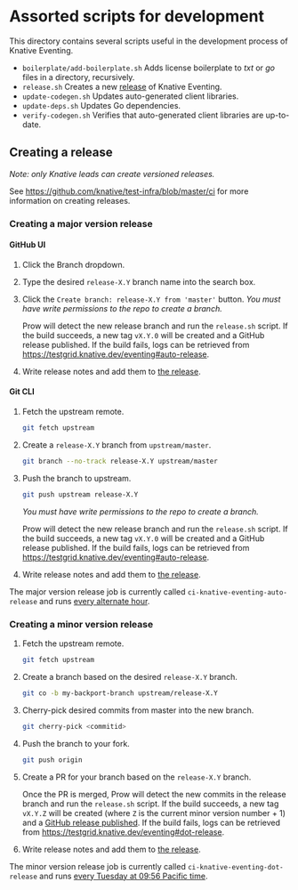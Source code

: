 # Assorted scripts for development

This directory contains several scripts useful in the development process of
Knative Eventing.

-   `boilerplate/add-boilerplate.sh` Adds license boilerplate to _txt_ or _go_
    files in a directory, recursively.
-   `release.sh` Creates a new [release](release.md) of Knative Eventing.
-   `update-codegen.sh` Updates auto-generated client libraries.
-   `update-deps.sh` Updates Go dependencies.
-   `verify-codegen.sh` Verifies that auto-generated client libraries are
    up-to-date.

## Creating a release

_Note: only Knative leads can create versioned releases._

See https://github.com/knative/test-infra/blob/master/ci for more information on
creating releases.

### Creating a major version release

#### GitHub UI

1. Click the Branch dropdown.
1. Type the desired `release-X.Y` branch name into the search box.
1. Click the `Create branch: release-X.Y from 'master'` button. _You must have write permissions to the repo to create a branch._

    Prow will detect the new release branch and run the `release.sh` script. If
    the build succeeds, a new tag `vX.Y.0` will be created and a GitHub release
    published. If the build fails, logs can be retrieved from
    https://testgrid.knative.dev/eventing#auto-release.

1.  Write release notes and add them to
    [the release](https://github.com/knative/eventing/releases).

#### Git CLI

1.  Fetch the upstream remote.

    ```sh
    git fetch upstream
    ```

1.  Create a `release-X.Y` branch from `upstream/master`.

    ```sh
    git branch --no-track release-X.Y upstream/master
    ```

1.  Push the branch to upstream.

    ```sh
    git push upstream release-X.Y
    ```

    _You must have write permissions to the repo to create a branch._

    Prow will detect the new release branch and run the `release.sh` script. If
    the build succeeds, a new tag `vX.Y.0` will be created and a GitHub release
    published. If the build fails, logs can be retrieved from
    https://testgrid.knative.dev/eventing#auto-release.

1.  Write release notes and add them to
    [the release](https://github.com/knative/eventing/releases).

The major version release job is currently called
`ci-knative-eventing-auto-release` and runs
[every alternate hour](https://github.com/knative/test-infra/blob/957032b0badbf4409384995f3c34350f24f5f5ae/ci/prow/config.yaml).

### Creating a minor version release

1.  Fetch the upstream remote.

    ```sh
    git fetch upstream
    ```

1.  Create a branch based on the desired `release-X.Y` branch.

    ```sh
    git co -b my-backport-branch upstream/release-X.Y
    ```

1.  Cherry-pick desired commits from master into the new branch.

    ```sh
    git cherry-pick <commitid>
    ```

1.  Push the branch to your fork.

    ```sh
    git push origin
    ```

1.  Create a PR for your branch based on the `release-X.Y` branch.

    Once the PR is merged, Prow will detect the new commits in the release
    branch and run the `release.sh` script. If the build succeeds, a new tag
    `vX.Y.Z` will be created (where `Z` is the current minor version number + 1)
    and a
    [GitHub release published](https://github.com/knative/eventing/releases). If
    the build fails, logs can be retrieved from
    https://testgrid.knative.dev/eventing#dot-release.

1.  Write release notes and add them to
    [the release](https://github.com/knative/eventing/releases).

The minor version release job is currently called
`ci-knative-eventing-dot-release` and runs
[every Tuesday at 09:56 Pacific time](https://github.com/knative/test-infra/blob/957032b0badbf4409384995f3c34350f24f5f5ae/ci/prow/config.yaml#L2209).
